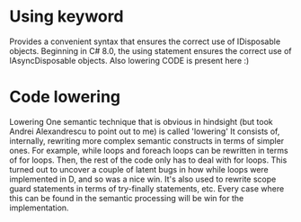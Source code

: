 # Using keyword
Provides a convenient syntax that ensures the correct use of IDisposable objects. Beginning in C# 8.0, the using statement ensures the correct use of IAsyncDisposable objects.  Also lowering CODE is present here :)

# Code lowering
Lowering One semantic technique that is obvious in hindsight (but took Andrei Alexandrescu to point out to me) is called 'lowering' It consists of, internally, rewriting more complex semantic constructs in terms of simpler ones. For example, while loops and foreach loops can be rewritten in terms of for loops. Then, the rest of the code only has to deal with for loops. This turned out to uncover a couple of latent bugs in how while loops were implemented in D, and so was a nice win. It's also used to rewrite scope guard statements in terms of try-finally statements, etc. Every case where this can be found in the semantic processing will be win for the implementation.
